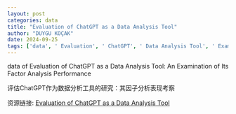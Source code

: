 ```yaml
---
layout: post
categories: data
title: "Evaluation of ChatGPT as a Data Analysis Tool"
author: "DUYGU KOÇAK"
date: 2024-09-25
tags: ['data', ' Evaluation', ' ChatGPT', ' Data Analysis Tool', ' Examination', ' Factor Analysis', ' Performance']
---
```


data of Evaluation of ChatGPT as a Data Analysis Tool: An Examination of Its Factor Analysis Performance

评估ChatGPT作为数据分析工具的研究：其因子分析表现考察

资源链接: [Evaluation of ChatGPT as a Data Analysis Tool](https://doi.org/10.57760/sciencedb.12449)
